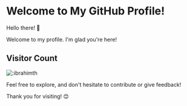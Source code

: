 # Welcome to My GitHub Profile!

Hello there! 👋

Welcome to my profile. I'm glad you're here!

 

## Visitor Count
![:ibrahimth](https://count.getloli.com/get/@:ibrahimth?theme=moebooru-h)


Feel free to explore, and don't hesitate to contribute or give feedback!

 
Thank you for visiting! 😊
